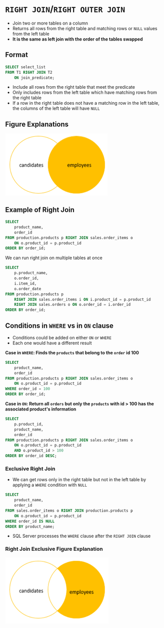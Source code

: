 # `RIGHT JOIN`/`RIGHT OUTER JOIN`

- Join two or more tables on a column
- Returns all rows from the right table and matching rows or `NULL` values from the left table
- **It is the same as left join with the order of the tables swapped**

## Format

```sql
SELECT select_list
FROM T1 RIGHT JOIN T2 
    ON join_predicate;
```

- Include all rows from the right table that meet the predicate
- Only includes rows from the left table which have matching rows from the right table
- If a row in the right table does not have a matching row in the left table, the columns of the left table will have `NULL`

## Figure Explanations

<img src="../../figures/venn-diagram-right-join.png">

## Example of Right Join

```sql
SELECT
    product_name,
    order_id
FROM production.products p RIGHT JOIN sales.order_items o 
    ON o.product_id = p.product_id
ORDER BY order_id;
```

We can run right join on multiple tables at once

```sql
SELECT
    p.product_name,
    o.order_id,
    i.item_id,
    o.order_date
FROM production.products p 
    RIGHT JOIN sales.order_items i ON i.product_id = p.product_id
    RIGHT JOIN sales.orders o ON o.order_id = i.order_id
ORDER BY order_id;
```

## Conditions in `WHERE` vs in `ON` clause

- Conditions could be added on either `ON` or `WHERE`
- Each one would have a different result

**Case in `WHERE`: Finds the `products` that belong to the `order` id 100**

```sql
SELECT
    product_name,
    order_id
FROM production.products p RIGHT JOIN sales.order_items o 
    ON o.product_id = p.product_id
WHERE order_id = 100
ORDER BY order_id;
```

**Case in `ON`: Return all `orders` but only the `products` with id > 100 has the associated product's information**

```sql
SELECT
    p.product_id,
    product_name,
    order_id
FROM production.products p RIGHT JOIN sales.order_items o 
    ON o.product_id = p.product_id 
    AND o.product_id > 100
ORDER BY order_id DESC;
```

### Exclusive Right Join

- We can get rows only in the right table but not in the left table by applying a `WHERE` condition with `NULL`

```sql
SELECT
    product_name,
    order_id
FROM sales.order_items o RIGHT JOIN production.products p 
    ON o.product_id = p.product_id
WHERE order_id IS NULL
ORDER BY product_name;
```

- SQL Server processes the `WHERE` clause after the `RIGHT JOIN` clause

### Right Join Exclusive Figure Explanation

<img src="../../figures/venn-diagram-exclusive-right-join.png">

